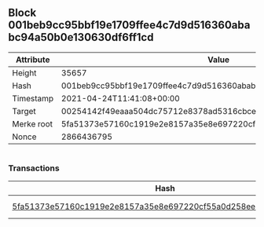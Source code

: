 ## Block 001beb9cc95bbf19e1709ffee4c7d9d516360ababc94a50b0e130630df6ff1cd

Attribute | Value
--- | ---
Height | 35657
Hash | 001beb9cc95bbf19e1709ffee4c7d9d516360ababc94a50b0e130630df6ff1cd
Timestamp | 2021-04-24T11:41:08+00:00
Target | 00254142f49eaaa504dc75712e8378ad5316cbcead634704b3734b6271167cc4
Merke root | 5fa51373e57160c1919e2e8157a35e8e697220cf55a0d258ee4b3fdfef0c7118
Nonce | 2866436795

```

```

### Transactions

Hash | Amount
--- | ---
[5fa51373e57160c1919e2e8157a35e8e697220cf55a0d258ee4b3fdfef0c7118](5fa51373e57160c1919e2e8157a35e8e697220cf55a0d258ee4b3fdfef0c7118.md) | 10.00000000 SKEPTI 
